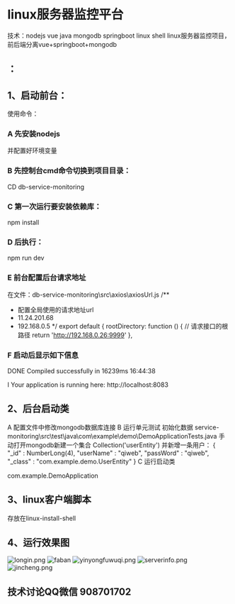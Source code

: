 # linux服务器监控平台
技术：nodejs vue java mongodb springboot linux shell
linux服务器监控项目，前后端分离vue+springboot+mongodb

## ：

  
## 1、启动前台：
使用命令：
### A 先安装nodejs 
并配置好环境变量
### B 先控制台cmd命令切换到项目目录：
CD db-service-monitoring 
### C 第一次运行要安装依赖库：
npm install
### D 后执行：
npm run dev
### E 前台配置后台请求地址
在文件：db-service-monitoring\src\axios\axiosUrl.js
  /**
   * 配置全局使用的请求地址url
   *  11.24.201.68
   *  192.168.0.5
   */
  export default {
    rootDirectory: function () { // 请求接口的根路径
      return 'http://192.168.0.26:9999'
    },
### F 启动后显示如下信息
 DONE  Compiled successfully in 16239ms                                                                                                                         16:44:38

 I  Your application is running here: http://localhost:8083
 
 
 
##  2、后台启动类
A 配置文件中修改mongodb数据库连接
B 运行单元测试 初始化数据 
service-monitoring\src\test\java\com\example\demo\DemoApplicationTests.java
手动打开mongodb新建一个集合
Collection('userEntity')
并新增一条用户：
{
    "_id" : NumberLong(4),
    "userName" : "qiweb",
    "passWord" : "qiweb",
    "_class" : "com.example.demo.UserEntity"
}
C 运行启动类


 com.example.DemoApplication
 
## 3、linux客户端脚本
   存放在linux-install-shell

## 4、运行效果图
![longin.png](https://raw.githubusercontent.com/QIWEB/linuxServerMonitoring/master/image/longin.png) 
![faban](https://raw.githubusercontent.com/QIWEB/linuxServerMonitoring/master/image/faban.png) 
![yinyongfuwuqi.png](https://raw.githubusercontent.com/QIWEB/linuxServerMonitoring/master/image/yinyongfuwuqi.png) 
![serverinfo.png](https://raw.githubusercontent.com/QIWEB/linuxServerMonitoring/master/image/serverinfo.png) 
![jincheng.png](https://raw.githubusercontent.com/QIWEB/linuxServerMonitoring/master/image/jincheng.png) 
 
 
## 技术讨论QQ微信 908701702